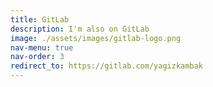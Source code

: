 ```yaml
---
title: GitLab
description: I'm also on GitLab
image: ./assets/images/gitlab-logo.png
nav-menu: true
nav-order: 3
redirect_to: https://gitlab.com/yagizkambak
---
```


